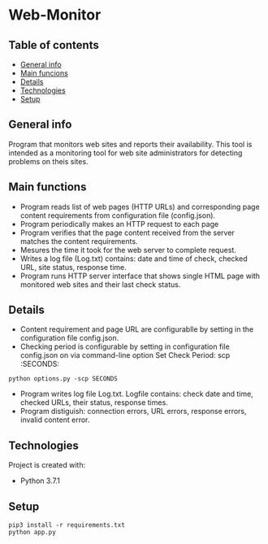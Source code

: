 # Web-Monitor


## Table of contents
* [General info](#general-info)
* [Main funcions](#main-functions)
* [Details](#details)
* [Technologies](#technologies)
* [Setup](#setup)

## General info
Program that monitors web sites and reports
their availability. This tool is intended 
as a monitoring tool for web site 
administrators for detecting problems on
theis sites.

## Main functions
* Program reads list of web pages (HTTP URLs)
and corresponding page content requirements 
from configuration file (config.json).
* Program periodically makes an HTTP request 
to each page
* Program verifies that the page content
received from the server matches the content
requirements.  
* Mesures the time it took for the web server
to complete request.  
* Writes a log file (Log.txt) contains: date and 
time of check, checked URL, site status, response time.
* Program runs  HTTP server interface that
shows single HTML page with monitored web sites and 
their last check status.

## Details
* Content requirement and page URL are configurablle by 
setting in the configuration file config.json.  
* Checking period is configurable by setting in configuration
file config.json on via command-line option Set Check Period:
scp :SECONDS:<int>
    
```
python options.py -scp SECONDS
```

* Program writes log file Log.txt. Logfile contains: 
check date and time, checked URLs, their status, 
response times.
* Program distiguish: connection errors, URL errors, 
response errors, invalid content error.

    
## Technologies
Project is created with:
* Python 3.7.1


## Setup

```
pip3 install -r requirements.txt
python app.py
```
